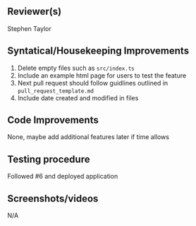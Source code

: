 ## Reviewer(s)
Stephen Taylor
## Syntatical/Housekeeping Improvements 
1. Delete empty files such as `src/index.ts`
2. Include an example html page for users to test the feature
3. Next pull request should follow guidlines outlined in `pull_request_template.md`
4. Include date created and modified in files
## Code Improvements
None, maybe add additional features later if time allows
## Testing procedure
Followed #6 and deployed application
## Screenshots/videos 
N/A
